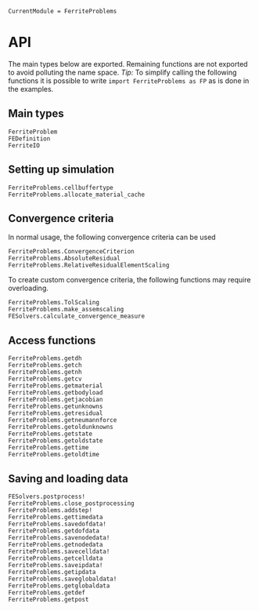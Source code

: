 ```@meta
CurrentModule = FerriteProblems
```

# API
The main types below are exported. 
Remaining functions are not exported to avoid polluting the 
name space. *Tip:* To simplify calling the following functions
it is possible to write `import FerriteProblems as FP` as is done
in the examples. 

## Main types
```@docs
FerriteProblem
FEDefinition
FerriteIO
```

## Setting up simulation
```@docs
FerriteProblems.cellbuffertype
FerriteProblems.allocate_material_cache
```

## Convergence criteria
In normal usage, the following convergence criteria can be used
```@docs
FerriteProblems.ConvergenceCriterion
FerriteProblems.AbsoluteResidual
FerriteProblems.RelativeResidualElementScaling
```

To create custom convergence criteria, the following functions 
may require overloading. 
```@docs
FerriteProblems.TolScaling
FerriteProblems.make_assemscaling
FESolvers.calculate_convergence_measure
```

## Access functions
```@docs
FerriteProblems.getdh
FerriteProblems.getch
FerriteProblems.getnh
FerriteProblems.getcv
FerriteProblems.getmaterial
FerriteProblems.getbodyload
FerriteProblems.getjacobian
FerriteProblems.getunknowns
FerriteProblems.getresidual
FerriteProblems.getneumannforce
FerriteProblems.getoldunknowns
FerriteProblems.getstate
FerriteProblems.getoldstate
FerriteProblems.gettime
FerriteProblems.getoldtime
```

## Saving and loading data
```@docs
FESolvers.postprocess!
FerriteProblems.close_postprocessing
FerriteProblems.addstep!
FerriteProblems.gettimedata
FerriteProblems.savedofdata!
FerriteProblems.getdofdata
FerriteProblems.savenodedata!
FerriteProblems.getnodedata
FerriteProblems.savecelldata!
FerriteProblems.getcelldata
FerriteProblems.saveipdata!
FerriteProblems.getipdata
FerriteProblems.saveglobaldata!
FerriteProblems.getglobaldata
FerriteProblems.getdef
FerriteProblems.getpost
```